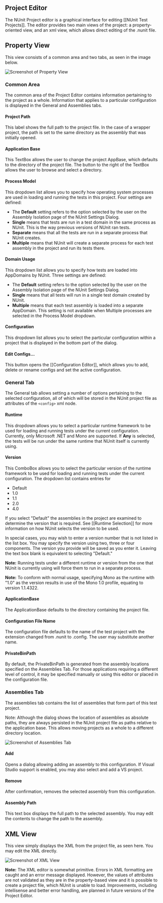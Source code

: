 ## Project Editor

The NUnit Project editor is a graphical interface for editing [[NUnit Test Projects]]. The editor provides two main views of the project: a property-oriented view, and an xml view, which allows direct editing of the .nunit file.

## Property View

This view consists of a common area and two tabs, as seen in the image below.

![Screenshot of Property View](project-editor/images/generalTab.jpg)

### Common Area

The common area of the Project Editor contains information pertaining to the project as a whole. Information that applies to a particular configuration is displayed in the General and Assemblies tabs.

#### Project Path

This label shows the full path to the project file. In the case of a wrapper project, the path is set to the same directory as the assembly that was initially opened.

#### Application Base

This TextBox allows the user to change the project AppBase, which defaults to the directory of the project file. The button to the right of the TextBox allows the user to browse and select a directory.

#### Process Model

This dropdown list allows you to specify how operating system processes are used in loading and running the tests in this project. Four settings are defined:

*   The **Default** setting refers to the option selected by the user on the Assembly Isolation page of the NUnit Settings Dialog.
*   **Single** means that tests are run in a test domain in the same process as NUnit. This is the way previous versions of NUnit ran tests.
*   **Separate** means that all the tests are run in a separate process that NUnit creates.
*   **Multiple** means that NUnit will create a separate process for each test assembly in the project and run its tests there.

#### Domain Usage

This dropdown list allows you to specify how tests are loaded into AppDomains by NUnit. Three settings are defined:

*   The **Default** setting refers to the option selected by the user on the Assembly Isolation page of the NUnit Settings Dialog.
*   **Single** means that all tests will run in a single test domain created by NUnit.
*   **Multiple** means that each test assembly is loaded into a separate AppDomain. This setting is not available when Multiple processes are selected in the Process Model dropdown.

#### Configuration

This dropdown list allows you to select the particular configuration within a project that is displayed in the bottom part of the dialog.

#### Edit Configs...

This button opens the [[Configuration Editor]], which allows you to add, delete or rename configs and set the active configuration.

### General Tab

The General tab allows setting a number of options pertaining to the selected configuration, all of which will be stored in the NUnit project file as attributes of the `<config>` xml node.

#### Runtime

This dropdown allows you to select a particular runtime framework to be used for loading and running tests under the current configuration. Currently, only Microsoft .NET and Mono are supported. If **Any** is selected, the tests will be run under the same runtime that NUnit itself is currently using.

#### Version

This ComboBox allows you to select the particular version of the runtime framework to be used for loading and running tests under the current configuration. The dropdown list contains entries for

*   Default
*   1.0
*   1.1
*   2.0
*   4.0

If you select "Default" the assemblies in the project are examined to determine the version that is required. See [[Runtime Selection]] for more information on how NUnit selects the version to be used.

In special cases, you may wish to enter a version number that is not listed in the list box. You may specify the version using two, three or four components. The version you provide will be saved as you enter it. Leaving the text box blank is equivalent to selecting "Default."

**Note:** Running tests under a different runtime or version from the one that NUnit is currently using will force them to run in a separate process.

**Note:** To conform with normal usage, specifying Mono as the runtime with "1.0" as the version results in use of the Mono 1.0 profile, equating to version 1.1.4322.

#### ApplicationBase

The ApplicationBase defaults to the directory containing the project file.

#### Configuration File Name

The configuration file defaults to the name of the test project with the extension changed from .nunit to .config. The user may substitute another name.

#### PrivateBinPath

By default, the PrivateBinPath is generated from the assembly locations specified on the Assemblies Tab. For those applications requiring a different level of control, it may be specified manually or using this editor or placed in the configuration file.

### Assemblies Tab

The assemblies tab contains the list of assemblies that form part of this test project.

Note: Although the dialog shows the location of assemblies as absolute paths, they are always persisted in the NUnit project file as paths relative to the application base. This allows moving projects as a whole to a different directory location.

![Screenshot of Assemblies Tab](project-editor/images/assembliesTab.jpg)

#### Add

Opens a dialog allowing adding an assembly to this configuration. If Visual Studio support is enabled, you may also select and add a VS project.

#### Remove

After confirmation, removes the selected assembly from this configuration.

#### Assembly Path

This text box displays the full path to the selected assembly. You may edit the contents to change the path to the assembly.

## XML View

This view simply displays the XML from the project file, as seen here. You may edit the XML directly.

![Screenshot of XML View](project-editor/images/xmlView.jpg)

**Note:** The XML editor is somewhat primitive. Errors in XML formatting are caught and an error message displayed. However, the values of attributes are not validated as they are in the property-based view and it is possible to create a project file, which NUnit is unable to load. Improvements, including intellisense and better error handling, are planned in future versions of the Project Editor.